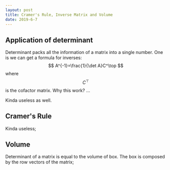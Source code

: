 ```yaml
---
layout: post
title: Cramer's Rule, Inverse Matrix and Volume
date: 2019-6-7
---
```


## Application of determinant

Determinant packs all the information of a matrix into a single number. One is we can get a formula for inverses:
$$
A^{-1}=\frac{1}{\det A}C^\top
$$
where $$C^\top$$ is the cofactor matrix. Why this work? … 

Kinda useless as well. 

## Cramer's Rule

Kinda useless; 

## Volume

Determinant of a matrix is equal to the volume of box. The box is composed by the row vectors of the matrix; 

